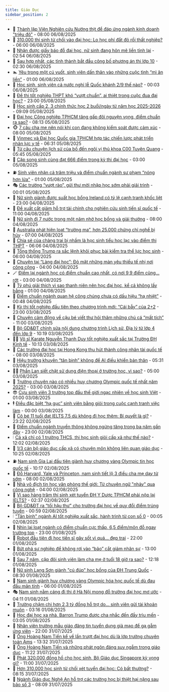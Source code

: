 ```yaml
---
title: Giáo Dục
sidebar_position: 2
---
```


<!-- dantri-giao-duc:START -->
- 🤡 [Thành lập Viện Nghiên cứu Nướng thịt để đáp ứng ngành kinh doanh &quot;triệu đô&quot;](https://dantri.com.vn/giao-duc/thanh-lap-vien-nghien-cuu-nuong-thit-de-dap-ung-nganh-kinh-doanh-trieu-do-20250806003244533.htm) - 08:00 06/08/2025
- 🗽 [310.000 thí sinh từ chối vào đại học: Lo học phí đắt đỏ rồi thất nghiệp?](https://dantri.com.vn/giao-duc/310000-thi-sinh-tu-choi-vao-dai-hoc-lo-hoc-phi-dat-do-roi-that-nghiep-20250806083808245.htm) - 06:00 06/08/2025
- 🚦 [Nhận được giấy báo đỗ đại học, nữ sinh đang hôn mê liền tỉnh lại](https://dantri.com.vn/giao-duc/nhan-duoc-giay-bao-do-dai-hoc-nu-sinh-dang-hon-me-lien-tinh-lai-20250806093355836.htm) - 02:54 06/08/2025
- 🌋 [Sau hợp nhất, các tỉnh thành bắt đầu công bố phương án thi lớp 10](https://dantri.com.vn/giao-duc/sau-hop-nhat-cac-tinh-thanh-bat-dau-cong-bo-phuong-an-thi-lop-10-20250806081714244.htm) - 02:30 06/08/2025
- 🏊 [Yêu trong một cú vuốt, sinh viên dấn thân vào những cuộc tình “mì ăn liền”](https://dantri.com.vn/giao-duc/yeu-trong-mot-cu-vuot-sinh-vien-dan-than-vao-nhung-cuoc-tinh-mi-an-lien-20250806063225461.htm) - 01:00 06/08/2025
- 🎃 [Học sinh, sinh viên cả nước nghỉ lễ Quốc khánh 2/9 thế nào?](https://dantri.com.vn/giao-duc/hoc-sinh-sinh-vien-ca-nuoc-nghi-le-quoc-khanh-29-the-nao-20250806035549926.htm) - 00:03 06/08/2025
- 💄 [Đề thi tốt nghiệp THPT khó “vượt chuẩn”, ai thiệt trong cuộc đua đại học?](https://dantri.com.vn/giao-duc/de-thi-tot-nghiep-thpt-kho-vuot-chuan-ai-thiet-trong-cuoc-dua-dai-hoc-20250804031933636.htm) - 23:00 05/08/2025
- 🦅 [Học sinh cấp 2, 3 chính thức học 2 buổi/ngày từ năm học 2025-2026](https://dantri.com.vn/giao-duc/hoc-sinh-cap-2-3-chinh-thuc-hoc-2-buoingay-tu-nam-hoc-2025-2026-20250805155831640.htm) - 09:09 05/08/2025
- 🚦 [Đại học Công nghiệp TPHCM tăng gấp đôi nguyện vọng, điểm chuẩn ra sao?](https://dantri.com.vn/giao-duc/dai-hoc-cong-nghiep-tphcm-tang-gap-doi-nguyen-vong-diem-chuan-ra-sao-20250805150855745.htm) - 08:13 05/08/2025
- 🐵 [7 câu cha mẹ nên nói khi con đang không kiểm soát được cảm xúc](https://dantri.com.vn/giao-duc/7-cau-cha-me-nen-noi-khi-con-dang-khong-kiem-soat-duoc-cam-xuc-20250805115656746.htm) - 08:00 05/08/2025
- 🐘 [Vinmec và Đại học Quốc gia TPHCM hợp tác chiến lược phát triển nhân lực y tế](https://dantri.com.vn/giao-duc/vinmec-va-dai-hoc-quoc-gia-tphcm-hop-tac-chien-luoc-phat-trien-nhan-luc-y-te-20250805121922762.htm) - 06:31 05/08/2025
- 🦏 [Từ câu chuyện lịch sử của bố đến ngôi vị thủ khoa C00 Tuyên Quang](https://dantri.com.vn/giao-duc/tu-cau-chuyen-lich-su-cua-bo-den-ngoi-vi-thu-khoa-c00-tuyen-quang-20250804164355825.htm) - 05:45 05/08/2025
- 💼 [Cặp song sinh cùng đạt 666 điểm trong kỳ thi đại học](https://dantri.com.vn/giao-duc/cap-song-sinh-cung-dat-666-diem-trong-ky-thi-dai-hoc-20250804161714458.htm) - 03:00 05/08/2025
- ⛽️ [Sinh viên nhận cả trăm triệu và điểm chuẩn ngành sư phạm “nóng hơn lửa&quot;](https://dantri.com.vn/giao-duc/sinh-vien-nhan-ca-tram-trieu-va-diem-chuan-nganh-su-pham-nong-hon-lua-20250804173744332.htm) - 01:00 05/08/2025
- 🎭 [Các trường “vượt rào”, gửi thư mời nhập học sớm phải giải trình](https://dantri.com.vn/giao-duc/cac-truong-vuot-rao-gui-thu-moi-nhap-hoc-som-phai-giai-trinh-20250804233028272.htm) - 00:01 05/08/2025
- 🎃 [Nữ sinh giành được suất học bổng Ireland có tỷ lệ cạnh tranh khốc liệt](https://dantri.com.vn/giao-duc/nu-sinh-gianh-duoc-suat-hoc-bong-ireland-co-ty-le-canh-tranh-khoc-liet-20250804115705931.htm) - 23:00 04/08/2025
- 🚀 [Đề xuất cắt giảm hỗ trợ tài chính cho nghiên cứu sinh tiến sĩ quốc tế](https://dantri.com.vn/giao-duc/de-xuat-cat-giam-ho-tro-tai-chinh-cho-nghien-cuu-sinh-tien-si-quoc-te-20250804145115654.htm) - 11:00 04/08/2025
- 👀 [Nữ sinh đi 7 nước trong một năm nhờ học bổng và giải thưởng](https://dantri.com.vn/giao-duc/nu-sinh-di-7-nuoc-trong-mot-nam-nho-hoc-bong-va-giai-thuong-20250804103550713.htm) - 08:00 04/08/2025
- 🌝 [Australia phát hiện loạt “trường ma”, hơn 25.000 chứng chỉ nghề bị hủy](https://dantri.com.vn/giao-duc/australia-phat-hien-loat-truong-ma-hon-25000-chung-chi-nghe-bi-huy-20250804111444429.htm) - 07:00 04/08/2025
- 🤗 [Chia sẻ của chàng trai bị nhầm là học sinh tiểu học lạc vào điểm thi THPT](https://dantri.com.vn/giao-duc/chia-se-cua-chang-trai-bi-nham-la-hoc-sinh-tieu-hoc-lac-vao-diem-thi-thpt-20250803204320274.htm) - 06:06 04/08/2025
- 🦄 [Tổng thống Trump ra sắc lệnh khôi phục bài kiểm tra thể lực học sinh](https://dantri.com.vn/giao-duc/tong-thong-trump-ra-sac-lenh-khoi-phuc-bai-kiem-tra-the-luc-hoc-sinh-20250804093345804.htm) - 06:00 04/08/2025
- 🦍 [Chuyện tại “Làng đại học”: Đỏ mặt những màn yêu thiếu tế nhị nơi công cộng](https://dantri.com.vn/giao-duc/chuyen-tai-lang-dai-hoc-do-mat-nhung-man-yeu-thieu-te-nhi-noi-cong-cong-20250804082128044.htm) - 04:00 04/08/2025
- 🪄 [Điểm lại ngành học có điểm chuẩn cao nhất, có nơi 9,9 điểm cũng… rớt](https://dantri.com.vn/giao-duc/diem-lai-nganh-hoc-co-diem-chuan-cao-nhat-co-noi-99-diem-cung-rot-20250804084334751.htm) - 03:00 04/08/2025
- 🦆 [Tỷ phú giải thích vì sao thanh niên nên học đại học, kể cả không lấy bằng](https://dantri.com.vn/giao-duc/ty-phu-giai-thich-vi-sao-thanh-nien-nen-hoc-dai-hoc-ke-ca-khong-lay-bang-20250803153538949.htm) - 01:00 04/08/2025
- 🚀 [Điểm chuẩn ngành quan hệ công chúng chưa có dấu hiệu “hạ nhiệt”](https://dantri.com.vn/giao-duc/diem-chuan-nganh-quan-he-cong-chung-chua-co-dau-hieu-ha-nhiet-20250804072759344.htm) - 00:48 04/08/2025
- 🦒 [Kỳ thi tốt nghiệp đầu tiên theo chương trình mới: “Cái bẫy” của 2+2](https://dantri.com.vn/giao-duc/ky-thi-tot-nghiep-dau-tien-theo-chuong-trinh-moi-cai-bay-cua-22-20250803105637208.htm) - 23:00 03/08/2025
- 🤡 [Chuyện cảm động về cậu bé viết thư hỏi thăm những chú cá “mất tích”](https://dantri.com.vn/giao-duc/chuyen-cam-dong-ve-cau-be-viet-thu-hoi-tham-nhung-chu-ca-mat-tich-20250803115333040.htm) - 11:00 03/08/2025
- 🤔 [Bộ GD&amp;ĐT chỉnh sửa nội dung chương trình Lịch sử, Địa lý từ lớp 4 đến lớp 9](https://dantri.com.vn/giao-duc/bo-gddt-chinh-sua-noi-dung-chuong-trinh-lich-su-dia-ly-tu-lop-4-den-lop-9-20250803170200647.htm) - 10:19 03/08/2025
- 🧑‍💻 [Võ sĩ Karate Nguyễn Thanh Duy tốt nghiệp xuất sắc tại Trường ĐH Kinh tế](https://dantri.com.vn/giao-duc/vo-si-karate-nguyen-thanh-duy-tot-nghiep-xuat-sac-tai-truong-dh-kinh-te-20250803161004261.htm) - 10:13 03/08/2025
- 🤡 [Các trường đại học tại Hong Kong thu hút thành công nhân tài quốc tế](https://dantri.com.vn/giao-duc/cac-truong-dai-hoc-tai-hong-kong-thu-hut-thanh-cong-nhan-tai-quoc-te-20250802105816670.htm) - 08:00 03/08/2025
- 🧠 [Hiệu trưởng khuyên “tân binh” không để AI điều khiển bản thân](https://dantri.com.vn/giao-duc/hieu-truong-khuyen-tan-binh-khong-de-ai-dieu-khien-ban-than-20250803115702450.htm) - 05:31 03/08/2025
- 🧑‍💻 [Phần Lan siết chặt sử dụng điện thoại ở trường học, vì sao?](https://dantri.com.vn/giao-duc/phan-lan-siet-chat-su-dung-dien-thoai-o-truong-hoc-vi-sao-20250802094241168.htm) - 05:00 03/08/2025
- 🧠 [Trường chuyên nào có nhiều huy chương Olympic quốc tế nhất năm 2025?](https://dantri.com.vn/giao-duc/truong-chuyen-nao-co-nhieu-huy-chuong-olympic-quoc-te-nhat-nam-2025-20250803014528285.htm) - 03:00 03/08/2025
- 😎 [Cựu sinh viên 3 trường top đầu thế giới ngạc nhiên về học sinh Việt](https://dantri.com.vn/giao-duc/cuu-sinh-vien-3-truong-top-dau-the-gioi-ngac-nhien-ve-hoc-sinh-viet-20250802164935504.htm) - 01:00 03/08/2025
- 🕴 [Điều đặc biệt “hạ gục” sinh viên bằng giỏi trong cuộc cạnh tranh việc làm](https://dantri.com.vn/giao-duc/dieu-dac-biet-ha-guc-sinh-vien-bang-gioi-trong-cuoc-canh-tranh-viec-lam-20250802202916204.htm) - 00:00 03/08/2025
- 🧠 [Cô bé 11 tuổi đạt IELTS 7.5 dù không đi học thêm: Bí quyết là gì?](https://dantri.com.vn/giao-duc/co-be-11-tuoi-dat-ielts-75-du-khong-di-hoc-them-bi-quyet-la-gi-20250802183019187.htm) - 23:22 02/08/2025
- 🚀 [Điểm chuẩn ngành truyền thông không ngừng tăng trong ba năm gần đây](https://dantri.com.vn/giao-duc/diem-chuan-nganh-truyen-thong-khong-ngung-tang-trong-ba-nam-gan-day-20250802121906571.htm) - 23:00 02/08/2025
- 🕯 [Cả xã chỉ có 1 trường THCS, thi học sinh giỏi cấp xã như thế nào?](https://dantri.com.vn/giao-duc/ca-xa-chi-co-1-truong-thcs-thi-hoc-sinh-gioi-cap-xa-nhu-the-nao-20250802185416928.htm) - 12:02 02/08/2025
- 🧰 [1/3 cán bộ giáo dục cấp xã có chuyên môn không liên quan giáo dục](https://dantri.com.vn/giao-duc/13-can-bo-giao-duc-cap-xa-co-chuyen-mon-khong-lien-quan-giao-duc-20250802164124531.htm) - 10:25 02/08/2025
- ⛽️ [Nam sinh Gia Lai đầu tiên giành huy chương vàng Olympic tin học quốc tế](https://dantri.com.vn/giao-duc/nam-sinh-gia-lai-dau-tien-gianh-huy-chuong-vang-olympic-tin-hoc-quoc-te-20250802153038647.htm) - 10:17 02/08/2025
- 🤖 [Đỗ Harvard, Yale và Princeton, nam sinh tiết lộ 3 điều cha mẹ dạy từ sớm](https://dantri.com.vn/giao-duc/do-harvard-yale-va-princeton-nam-sinh-tiet-lo-3-dieu-cha-me-day-tu-som-20250802082409414.htm) - 08:00 02/08/2025
- 🦍 [Nhà vô địch tin học văn phòng thế giới: Từ chuyên ngữ &quot;nhảy&quot; qua công nghệ](https://dantri.com.vn/giao-duc/nha-vo-dich-tin-hoc-van-phong-the-gioi-tu-chuyen-ngu-nhay-qua-cong-nghe-20250802002108957.htm) - 04:00 02/08/2025
- 🐘 [Vì sao hàng trăm thí sinh xét tuyển ĐH Y Dược TPHCM phải nộp lại IELTS?](https://dantri.com.vn/giao-duc/vi-sao-hang-tram-thi-sinh-xet-tuyen-dh-y-duoc-tphcm-phai-nop-lai-ielts-20250802092958216.htm) - 02:37 02/08/2025
- 🌊 [Bộ GD&amp;ĐT ra “tối hậu thư&quot; cho trường đại học về quy đổi điểm trúng tuyển](https://dantri.com.vn/giao-duc/bo-gddt-ra-toi-hau-thu-cho-truong-dai-hoc-ve-quy-doi-diem-trung-tuyen-20250802074827967.htm) - 00:59 02/08/2025
- 🕯 [&quot;Tân binh&quot; ngành AI tốt nghiệp xuất sắc, hành trình từ con số 0](https://dantri.com.vn/giao-duc/tan-binh-nganh-ai-tot-nghiep-xuat-sac-hanh-trinh-tu-con-so-0-20250802062656610.htm) - 00:05 02/08/2025
- 🐎 [Nhìn lại loạt ngành có điểm chuẩn cực thấp, 6,5 điểm/môn đỗ ngay trường top](https://dantri.com.vn/giao-duc/nhin-lai-loat-nganh-co-diem-chuan-cuc-thap-65-diemmon-do-ngay-truong-top-20250801165518233.htm) - 23:00 01/08/2025
- 🐻 [Robot đầu tiên đi học tiến sĩ gây sốt vì quá... đẹp trai](https://dantri.com.vn/giao-duc/robot-dau-tien-di-hoc-tien-si-gay-sot-vi-qua-dep-trai-20250801164339163.htm) - 22:00 01/08/2025
- 🐎 [Bứt phá sự nghiệp để không rơi vào “bão” cắt giảm nhân sự](https://dantri.com.vn/giao-duc/but-pha-su-nghiep-de-khong-roi-vao-bao-cat-giam-nhan-su-20250801155924137.htm) - 13:00 01/08/2025
- 🫣 [Sau 7 năm, cặp đôi sinh viên làm cha mẹ ở tuổi 18 giờ ra sao?](https://dantri.com.vn/giao-duc/sau-7-nam-cap-doi-sinh-vien-lam-cha-me-o-tuoi-18-gio-ra-sao-20250801152412840.htm) - 12:18 01/08/2025
- 🤭 [Nữ sinh Lạng Sơn giành &quot;cú đúp&quot; học bổng của ĐH Trung Quốc](https://dantri.com.vn/giao-duc/nu-sinh-lang-son-gianh-cu-dup-hoc-bong-cua-dh-trung-quoc-20250801153013199.htm) - 08:30 01/08/2025
- 🥳 [Nam sinh giành huy chương vàng Olympic hóa học quốc tế dù đau đầu mãn tính](https://dantri.com.vn/giao-duc/nam-sinh-gianh-huy-chuong-vang-olympic-hoa-hoc-quoc-te-du-dau-dau-man-tinh-20250801112027967.htm) - 06:00 01/08/2025
- 🎭 [Nam sinh nằm cáng đi thi ở Hà Nội mong đỗ trường đại học mơ ước](https://dantri.com.vn/giao-duc/nam-sinh-nam-cang-di-thi-o-ha-noi-mong-do-truong-dai-hoc-mo-uoc-20250801110533132.htm) - 04:11 01/08/2025
- 🥸 [Trường chậm chi hơn 2,3 tỷ đồng hỗ trợ do... sinh viên gửi tài khoản muộn](https://dantri.com.vn/giao-duc/truong-cham-chi-hon-23-ty-dong-ho-tro-do-sinh-vien-gui-tai-khoan-muon-20250801092651869.htm) - 03:16 01/08/2025
- 🦣 [Học đại học xa nhà, Barron Trump được cha nhắc đến đầy trìu mến](https://dantri.com.vn/giao-duc/hoc-dai-hoc-xa-nha-barron-trump-duoc-cha-nhac-den-day-triu-men-20250801094433587.htm) - 03:05 01/08/2025
- 🤔 [Nhân viên trường mẫu giáo đăng tin tuyển dụng giả mạo để gạ gẫm ứng viên](https://dantri.com.vn/giao-duc/nhan-vien-truong-mau-giao-dang-tin-tuyen-dung-gia-mao-de-ga-gam-ung-vien-20250730210412320.htm) - 22:00 31/07/2025
- 🦣 [Ông Hoàng Nam Tiến kể về lần trượt đại học dù là lớp trưởng chuyên toán Ams](https://dantri.com.vn/giao-duc/ong-hoang-nam-tien-ke-ve-lan-truot-dai-hoc-du-la-lop-truong-chuyen-toan-ams-20250731202551085.htm) - 13:32 31/07/2025
- 🐲 [Ông Hoàng Nam Tiến và những phát ngôn đáng suy ngẫm trong giáo dục](https://dantri.com.vn/giao-duc/ong-hoang-nam-tien-va-nhung-phat-ngon-dang-suy-ngam-trong-giao-duc-20250731181321977.htm) - 11:22 31/07/2025
- 🔭 [Phát 320.000 đồng hồ cho học sinh, Bộ Giáo dục Singapore kỳ vọng gì?](https://dantri.com.vn/giao-duc/phat-320000-dong-ho-cho-hoc-sinh-bo-giao-duc-singapore-ky-vong-gi-20250730114848532.htm) - 11:00 31/07/2025
- 🥷 [Hơn 310.000 học sinh từ chối xét tuyển đại học: Có bất thường?](https://dantri.com.vn/giao-duc/hon-310000-hoc-sinh-tu-choi-xet-tuyen-dai-hoc-co-bat-thuong-20250731150748916.htm) - 08:15 31/07/2025
- 🎊 [Ngành Giáo dục Nghệ An hỗ trợ các trường học bị thiệt hại nặng sau bão số 3](https://dantri.com.vn/giao-duc/nganh-giao-duc-nghe-an-ho-tro-cac-truong-hoc-bi-thiet-hai-nang-sau-bao-so-3-20250731135222897.htm) - 08:09 31/07/2025<!-- dantri-giao-duc:END -->
